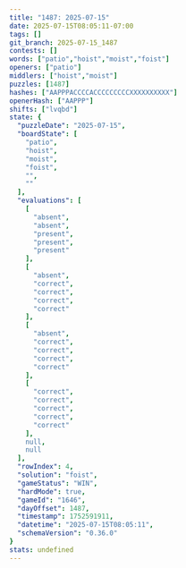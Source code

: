 ```yaml
---
title: "1487: 2025-07-15"
date: 2025-07-15T08:05:11-07:00
tags: []
git_branch: 2025-07-15_1487
contests: []
words: ["patio","hoist","moist","foist"]
openers: ["patio"]
middlers: ["hoist","moist"]
puzzles: [1487]
hashes: ["AAPPPACCCCACCCCCCCCCXXXXXXXXXX"]
openerHash: ["AAPPP"]
shifts: ["lvqbd"]
state: {
  "puzzleDate": "2025-07-15",
  "boardState": [
    "patio",
    "hoist",
    "moist",
    "foist",
    "",
    ""
  ],
  "evaluations": [
    [
      "absent",
      "absent",
      "present",
      "present",
      "present"
    ],
    [
      "absent",
      "correct",
      "correct",
      "correct",
      "correct"
    ],
    [
      "absent",
      "correct",
      "correct",
      "correct",
      "correct"
    ],
    [
      "correct",
      "correct",
      "correct",
      "correct",
      "correct"
    ],
    null,
    null
  ],
  "rowIndex": 4,
  "solution": "foist",
  "gameStatus": "WIN",
  "hardMode": true,
  "gameId": "1646",
  "dayOffset": 1487,
  "timestamp": 1752591911,
  "datetime": "2025-07-15T08:05:11",
  "schemaVersion": "0.36.0"
}
stats: undefined
---
```

<!-- more -->
